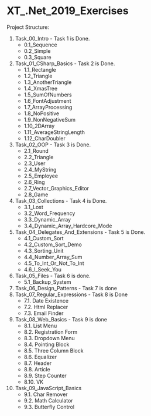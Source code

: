 # XT_.Net_2019_Exercises
Project Structure:
01. Task_00_Intro - Task 1 is Done.
	* 0.1_Sequence
	* 0.2_Simple
	* 0.3_Square
02. Task_01_CSharp_Basics - Task 2 is Done.
	* 1.1_Rectangle
	* 1.2_Triangle
	* 1.3_AnotherTriangle
	* 1.4_XmasTree
	* 1.5_SumOfNumbers
    * 1.6_FontAdjustment
    * 1.7_ArrayProcessing
    * 1.8_NoPositive
    * 1.9_NonNegativeSum
    * 1.10_2DArray
    * 1.11_AverageStringLength
    * 1.12_CharDoubler
03. Task_02_OOP - Task 3 is Done.
    * 2.1_Round
    * 2.2_Triangle
    * 2.3_User
    * 2.4_MyString
    * 2.5_Employee
    * 2.6_Ring
    * 2.7_Vector_Graphics_Editor
    * 2.8_Game
04. Task_03_Collections - Task 4 is Done.
    * 3.1_Lost
    * 3.2_Word_Frequency
    * 3.3_Dynamic_Array
    * 3.4_Dynamic_Array_Hardcore_Mode
05. Task_04_Delegates_And_Extensions - Task 5 is Done.
    * 4.1_Custom_Sort
    * 4.2_Custom_Sort_Demo
    * 4.3_Sorting_Unit
    * 4.4_Number_Array_Sum
    * 4.5_To_Int_Or_Not_To_Int
    * 4.6_I_Seek_You
06. Task_05_Files - Task 6 is done.
    * 5.1_Backup_System
07. Task_06_Design_Patterns - Task 7 is done
08. Task_07_Regular_Expressions - Task 8 is Done
    * 7.1. Date Existence
    * 7.2. Html Replacer
    * 7.3. Email Finder
09. Task_08_Web_Basics - Task 9 is done
    * 8.1. List Menu
    * 8.2. Registration Form
    * 8.3. Dropdown Menu
    * 8.4. Pointing Block
    * 8.5. Three Column Block
    * 8.6. Equalizer
    * 8.7. Header
    * 8.8. Article
    * 8.9. Step Counter
    * 8.10. VK
10. Task_09_JavaScript_Basics
	* 9.1. Char Remover
	* 9.2. Math Calculator
	* 9.3. Butterfly Control